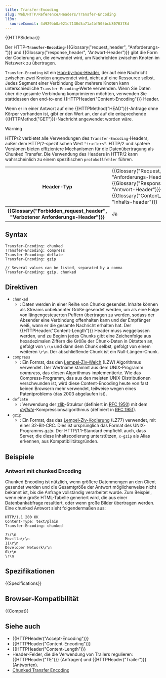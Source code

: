 ```yaml
---
title: Transfer-Encoding
slug: Web/HTTP/Reference/Headers/Transfer-Encoding
l10n:
  sourceCommit: 4d929bb0a021c7130d5a71a4bf505bcb8070378d
---
```


{{HTTPSidebar}}

Der HTTP-**`Transfer-Encoding`**-{{Glossary("request_header", "Anforderungs-")}} und {{Glossary("response_header", "Antwort-Header")}} gibt die Form der Codierung an, die verwendet wird, um Nachrichten zwischen Knoten im Netzwerk zu übertragen.

`Transfer-Encoding` ist ein [Hop-by-hop-Header](/de/docs/Web/HTTP/Reference/Headers#hop-by-hop_headers), der auf eine Nachricht zwischen zwei Knoten angewendet wird, nicht auf eine Ressource selbst.
Jedes Segment einer Verbindung über mehrere Knoten kann unterschiedliche `Transfer-Encoding`-Werte verwenden.
Wenn Sie Daten über die gesamte Verbindung komprimieren möchten, verwenden Sie stattdessen den end-to-end {{HTTPHeader("Content-Encoding")}} Header.

Wenn er in einer Antwort auf eine {{HTTPMethod("HEAD")}}-Anfrage ohne Körper vorhanden ist, gibt er den Wert an, der auf die entsprechende {{HTTPMethod("GET")}}-Nachricht angewendet worden wäre.

> [!WARNING]
> HTTP/2 verbietet alle Verwendungen des `Transfer-Encoding`-Headers, außer dem HTTP/2-spezifischen Wert `"trailers"`.
> HTTP/2 und spätere Versionen bieten effizientere Mechanismen für die Datenübertragung als Chunked Transfer.
> Die Verwendung des Headers in HTTP/2 kann wahrscheinlich zu einem spezifischen `protokollfehler` führen.

<table class="properties">
  <tbody>
    <tr>
      <th scope="row">Header-Typ</th>
      <td>
        {{Glossary("Request_header", "Anforderungs-Header")}}, {{Glossary("Response_header", "Antwort-Header")}}, {{Glossary("Content_header", "Inhalts-header")}}
      </td>
    </tr>
    <tr>
      <th scope="row">{{Glossary("Forbidden_request_header", "Verbotener Anforderungs-Header")}}</th>
      <td>Ja</td>
    </tr>
  </tbody>
</table>

## Syntax

```http
Transfer-Encoding: chunked
Transfer-Encoding: compress
Transfer-Encoding: deflate
Transfer-Encoding: gzip

// Several values can be listed, separated by a comma
Transfer-Encoding: gzip, chunked
```

## Direktiven

- `chunked`
  - : Daten werden in einer Reihe von Chunks gesendet.
    Inhalte können als Streams unbekannter Größe gesendet werden, um als eine Folge von längengesteuerten Puffern übertragen zu werden, sodass der Absender eine Verbindung offenhalten kann und der Empfänger weiß, wann er die gesamte Nachricht erhalten hat.
    Der {{HTTPHeader("Content-Length")}} Header muss weggelassen werden, und zu Beginn jedes Chunks gibt eine Zeichenfolge aus hexadezimalen Ziffern die Größe der Chunk-Daten in Oktetten an, gefolgt von `\r\n` und dann dem Chunk selbst, gefolgt von einem weiteren `\r\n`.
    Der abschließende Chunk ist ein Null-Längen-Chunk.
- `compress`
  - : Ein Format, das den [Lempel-Ziv-Welch](https://en.wikipedia.org/wiki/LZW) (LZW) Algorithmus verwendet.
    Der Wertname stammt aus dem UNIX-Programm _compress_, das diesen Algorithmus implementierte.
    Wie das Compress-Programm, das aus den meisten UNIX-Distributionen verschwunden ist, wird diese Content-Encoding heute von fast keinen Browsern mehr verwendet, teilweise wegen eines Patentproblems (das 2003 abgelaufen ist).
- `deflate`
  - : Verwendung der [zlib](https://en.wikipedia.org/wiki/Zlib)-Struktur (definiert in [RFC 1950](https://datatracker.ietf.org/doc/html/rfc1950)) mit dem [_deflate_](https://en.wikipedia.org/wiki/DEFLATE)-Kompressionsalgorithmus (definiert in [RFC 1951](https://datatracker.ietf.org/doc/html/rfc1952)).
- `gzip`
  - : Ein Format, das das [Lempel-Ziv-Kodierung](https://en.wikipedia.org/wiki/LZ77_and_LZ78#LZ77) (LZ77) verwendet, mit einer 32-Bit-CRC.
    Dies ist ursprünglich das Format des UNIX-Programms _gzip_.
    Der HTTP/1.1-Standard empfiehlt auch, dass Server, die diese Inhaltscodierung unterstützen, `x-gzip` als Alias erkennen, aus Kompatibilitätsgründen.

## Beispiele

### Antwort mit chunked Encoding

Chunked Encoding ist nützlich, wenn größere Datenmengen an den Client gesendet werden und die Gesamtgröße der Antwort möglicherweise nicht bekannt ist, bis die Anfrage vollständig verarbeitet wurde.
Zum Beispiel, wenn eine große HTML-Tabelle generiert wird, die aus einer Datenbankabfrage resultiert, oder wenn große Bilder übertragen werden.
Eine chunked Antwort sieht folgendermaßen aus:

```http
HTTP/1.1 200 OK
Content-Type: text/plain
Transfer-Encoding: chunked

7\r\n
Mozilla\r\n
11\r\n
Developer Network\r\n
0\r\n
\r\n
```

## Spezifikationen

{{Specifications}}

## Browser-Kompatibilität

{{Compat}}

## Siehe auch

- {{HTTPHeader("Accept-Encoding")}}
- {{HTTPHeader("Content-Encoding")}}
- {{HTTPHeader("Content-Length")}}
- Header-Felder, die die Verwendung von Trailers regulieren: {{HTTPHeader("TE")}} (Anfragen) und {{HTTPHeader("Trailer")}} (Antworten).
- [Chunked Transfer Encoding](https://en.wikipedia.org/wiki/Chunked_transfer_encoding)
